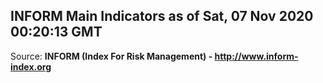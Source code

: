 ## INFORM Main Indicators as of Sat, 07 Nov 2020 00:20:13 GMT

Source: **INFORM (Index For Risk Management) - http://www.inform-index.org**